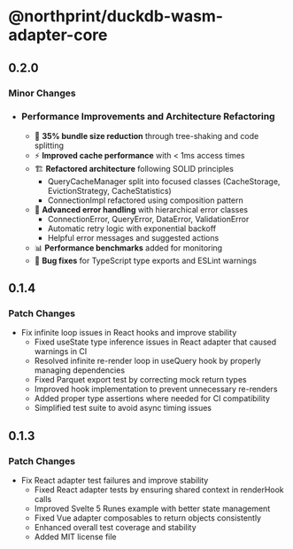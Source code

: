 # @northprint/duckdb-wasm-adapter-core

## 0.2.0

### Minor Changes

- ### Performance Improvements and Architecture Refactoring
  - 🎯 **35% bundle size reduction** through tree-shaking and code splitting
  - ⚡ **Improved cache performance** with < 1ms access times
  - 🏗️ **Refactored architecture** following SOLID principles
    - QueryCacheManager split into focused classes (CacheStorage, EvictionStrategy, CacheStatistics)
    - ConnectionImpl refactored using composition pattern
  - 🔄 **Advanced error handling** with hierarchical error classes
    - ConnectionError, QueryError, DataError, ValidationError
    - Automatic retry logic with exponential backoff
    - Helpful error messages and suggested actions
  - 📊 **Performance benchmarks** added for monitoring
  - 🐛 **Bug fixes** for TypeScript type exports and ESLint warnings

## 0.1.4

### Patch Changes

- Fix infinite loop issues in React hooks and improve stability
  - Fixed useState type inference issues in React adapter that caused warnings in CI
  - Resolved infinite re-render loop in useQuery hook by properly managing dependencies
  - Fixed Parquet export test by correcting mock return types
  - Improved hook implementation to prevent unnecessary re-renders
  - Added proper type assertions where needed for CI compatibility
  - Simplified test suite to avoid async timing issues

## 0.1.3

### Patch Changes

- Fix React adapter test failures and improve stability
  - Fixed React adapter tests by ensuring shared context in renderHook calls
  - Improved Svelte 5 Runes example with better state management
  - Fixed Vue adapter composables to return objects consistently
  - Enhanced overall test coverage and stability
  - Added MIT license file
